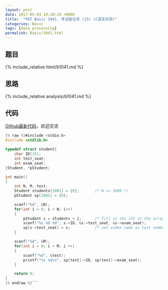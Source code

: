 ```yaml
---
layout: post
date: 2017-05-03 19:20:24 +0800
title:  "PAT Basic 1041. 考试座位号 (15) (C语言实现)"
categories: Basic
tags: [data processing]
permalink: Basic/1041.html
---
```


## 题目

{% include_relative html/b1041.md %}

## 思路

{% include_relative analysis/b1041.md %}

## 代码

[Github最新代码](https://github.com/OliverLew/PAT/blob/master/PATBasic/1041.c)，欢迎交流

```c
{% raw %}#include <stdio.h>
#include <stdlib.h>

typedef struct student{
    char ID[15];
    int test_seat;
    int exam_seat;
}Student, *pStudent;

int main()
{
    int N, M, test;
    Student students[1001] = {0};       /* N >= 1000 */
    pStudent sp[1001] = {0};

    scanf("%d", &N);
    for(int i = 0; i < N; i++)
    {
        pStudent s = students + i;      /* fill in the ith in the array */
        scanf("%s %d %d", s->ID, &s->test_seat, &s->exam_seat);
        sp[s->test_seat] = s;           /* set index same as test number */
    }

    scanf("%d", &M);
    for(int i = 0; i < M; i ++)
    {
        scanf("%d", &test);
        printf("%s %d\n", sp[test]->ID, sp[test]->exam_seat);
    }

    return 0;
}
{% endraw %}```